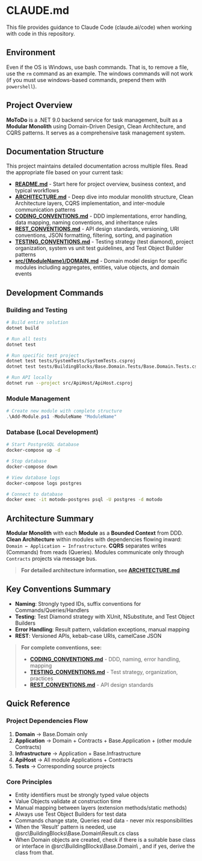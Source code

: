# CLAUDE.md

This file provides guidance to Claude Code (claude.ai/code) when working with code in this repository.

## Environment

Even if the OS is Windows, use bash commands. That is, to remove a file, use the `rm` command as an example.
The windows commands will not work (if you must use windows-based commands, prepend them with `powershell`).

## Project Overview

**MoToDo** is a .NET 9.0 backend service for task management, built as a **Modular Monolith** using Domain-Driven Design, Clean Architecture, and CQRS patterns. It serves as a comprehensive task management system.

## Documentation Structure

This project maintains detailed documentation across multiple files. Read the appropriate file based on your current task:

- **[README.md](./README.md)** - Start here for project overview, business context, and typical workflows
- **[ARCHITECTURE.md](./ARCHITECTURE.md)** - Deep dive into modular monolith structure, Clean Architecture layers, CQRS implementation, and inter-module communication patterns
- **[CODING_CONVENTIONS.md](./CODING_CONVENTIONS.md)** - DDD implementations, error handling, data mapping, naming conventions, and inheritance rules
- **[REST_CONVENTIONS.md](./REST_CONVENTIONS.md)** - API design standards, versioning, URI conventions, JSON formatting, filtering, sorting, and pagination
- **[TESTING_CONVENTIONS.md](./TESTING_CONVENTIONS.md)** - Testing strategy (test diamond), project organization, system vs unit test guidelines, and Test Object Builder patterns
- **[src/{ModuleName}/DOMAIN.md](./src/Users/DOMAIN.md)** - Domain model design for specific modules including aggregates, entities, value objects, and domain events

## Development Commands

### Building and Testing
```bash
# Build entire solution
dotnet build

# Run all tests
dotnet test

# Run specific test project
dotnet test tests/SystemTests/SystemTests.csproj
dotnet test tests/BuildingBlocks/Base.Domain.Tests/Base.Domain.Tests.csproj

# Run API locally
dotnet run --project src/ApiHost/ApiHost.csproj
```

### Module Management
```powershell
# Create new module with complete structure
.\Add-Module.ps1 -ModuleName "ModuleName"
```

### Database (Local Development)
```bash
# Start PostgreSQL database
docker-compose up -d

# Stop database
docker-compose down

# View database logs
docker-compose logs postgres

# Connect to database
docker exec -it motodo-postgres psql -U postgres -d motodo
```

## Architecture Summary

**Modular Monolith** with each **Module** as a **Bounded Context** from DDD. **Clean Architecture** within modules with dependencies flowing inward: `Domain ← Application ← Infrastructure`. **CQRS** separates writes (Commands) from reads (Queries). Modules communicate only through `Contracts` projects via message bus.

> **For detailed architecture information, see [ARCHITECTURE.md](./ARCHITECTURE.md)**

## Key Conventions Summary

- **Naming**: Strongly typed IDs, suffix conventions for Commands/Queries/Handlers
- **Testing**: Test Diamond strategy with XUnit, NSubstitute, and Test Object Builders
- **Error Handling**: Result pattern, validation exceptions, manual mapping
- **REST**: Versioned APIs, kebab-case URIs, camelCase JSON

> **For complete conventions, see:**
> - **[CODING_CONVENTIONS.md](./CODING_CONVENTIONS.md)** - DDD, naming, error handling, mapping
> - **[TESTING_CONVENTIONS.md](./TESTING_CONVENTIONS.md)** - Test strategy, organization, practices
> - **[REST_CONVENTIONS.md](./REST_CONVENTIONS.md)** - API design standards

## Quick Reference

### Project Dependencies Flow
1. **Domain** → Base.Domain only
2. **Application** → Domain + Contracts + Base.Application + (other module Contracts)
3. **Infrastructure** → Application + Base.Infrastructure
4. **ApiHost** → All module Applications + Contracts
5. **Tests** → Corresponding source projects

### Core Principles
- Entity identifiers must be strongly typed value objects
- Value Objects validate at construction time
- Manual mapping between layers (extension methods/static methods)
- Always use Test Object Builders for test data
- Commands change state, Queries read data - never mix responsibilities
- When the 'Result' pattern is needed, use @src\BuildingBlocks\Base.Domain\Result.cs class
- When Domain objects are created, check if there is a suitable base class or interface in @src\BuildingBlocks\Base.Domain\ , and if yes, derive the class from that.
